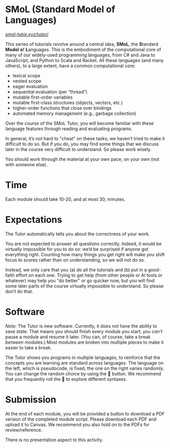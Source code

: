 
# SMoL (Standard Model of Languages)

[smol-tutor.xyz/tutor/](http://smol-tutor.xyz/tutor/)

This series of tutorials revolve around a central idea, **SMoL**, the **S**tandard **Model** **o**f **L**anguages. This is the embodiment of the computational core of many of our widely-used programming languages, from C# and Java to JavaScript, and Python to Scala and Racket. All these languages (and many others), to a large extent, have a common computational core:

- lexical scope
- nested scope
- eager evaluation
- sequential evaluation (per “thread”)
- mutable first-order variables
- mutable first-class structures (objects, vectors, etc.)
- higher-order functions that close over bindings
- automated memory management (e.g., garbage collection)

Over the course of the SMoL Tutor, you will become familiar with these language features through reading and evaluating programs. 

In general, it’s not hard to "cheat" on these tasks; we haven’t tried to make it difficult to do so. But if you do, you may find some things that we discuss later in the course very difficult to understand. So please work wisely.

You should work through the material at your own pace, on your own (not with someone else).

# Time

Each module should take 10-20, and at most 30, minutes.

# Expectations

The Tutor automatically tells you about the correctness of your work.

You are not expected to answer all questions correctly. Indeed, it would be virtually impossible for you to do so: we’d be surprised if anyone got everything right. Counting how many things you get right will make you shift focus to scores rather than on understanding, so we will not do so.

Instead, we only care that you (a) do all the tutorials and (b) put in a good-faith effort on each one. Trying to get help (from other people or AI tools or whatever) may help you "do better" or go quicker now, but you will find some later parts of the course virtually impossible to understand. So please don’t do that.

# Software

*Note:* The Tutor is new software. Currently, it does not have the ability to save state. That means you should finish every module you start; you *can’t* pause a module and resume it later. (You can, of course, take a break *between* modules.) Most modules are broken into multiple pieces to make it easier to take a break.

The Tutor shows you programs in multiple languages, to reinforce that the concepts you are learning are standard across languages. The language on the left, which is pseudocode, is fixed; the one on the right varies randomly. You can change the random choice by using the 🎲 button. We recommend that you frequently roll the 🎲 to explore different syntaxes.

# Submission

At the end of each module, you will be provided a button to download a PDF version of the completed module script. Please download each PDF and upload it to Canvas. We recommend you also hold on to the PDFs for review/reference.

There is no presentation aspect to this activity.



